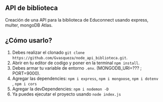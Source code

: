 ## **API de biblioteca**

Creación de una API para la biblioteca de Educonnect usando express, multer, mongoDB Atlas.

## ¿Cómo usarlo?

1. Debes realizar el clonado  `git clone` `https://github.com/Gvasqueza/node_api_biblioteca.git`.
2. Abrir en tu editor de codigo y poner en la terminal `npm install`.
3. Debes armar tu variable de entorno `.env`. (MONGODB_URI=??? ; PORT=9000).
4. Agregar las dependencies: `npm i express`, `npm i mongoose`, `npm i dotenv` , `npm i cors`
5. Agregar la devDependencies: `npm i nodemon -D`
6. Ya puedes ejecutar el proyecto usando `node index.js`
